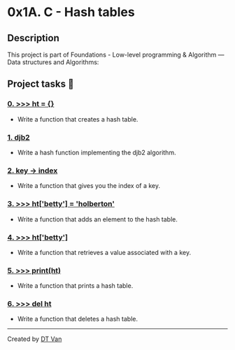# 0x1A. C - Hash tables
## Description
 This project is part of Foundations - Low-level programming & Algorithm ― Data structures and Algorithms:
## Project tasks :wrench:
### [0. >>> ht = {} ](./0-hash_table_create.c) 
* Write a function that creates a hash table.
### [1. djb2 ](./1-djb2.c) 
* Write a hash function implementing the djb2 algorithm.
### [2. key -> index ](./2-key_index.c) 
* Write a function that gives you the index of a key.
### [3. >>> ht['betty'] = 'holberton' ](./3-hash_table_set.c) 
* Write a function that adds an element to the hash table.
### [4. >>> ht['betty'] ](./4-hash_table_get.c) 
* Write a function that retrieves a value associated with a key.
### [5. >>> print(ht) ](./5-hash_table_print.c) 
* Write a function that prints a hash table.
### [6. >>> del ht ](./6-hash_table_delete.c) 
* Write a function that deletes a hash table.
---
Created by [DT Van](https://github.com/dtvangogh)